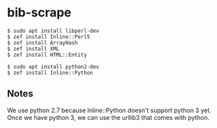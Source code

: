 # bib-scrape

    $ sudo apt install libperl-dev
    $ zef install Inline::Perl5
    $ zef install ArrayHash
    $ zef install XML
    $ zef install HTML::Entity

    $ sudo apt install python2-dev
    $ zef install Inline::Python


## Notes

We use python 2.7 because Inline::Python doesn't support python 3 yet.
Once we have python 3, we can use the urllib3 that comes with python.